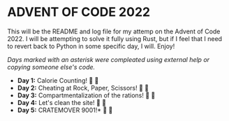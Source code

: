 # ADVENT OF CODE 2022

This will be the README and log file for my attemp on the Advent of Code 2022. I will be attempting to solve it fully using Rust, but if I feel that I need to revert back to Python in some specific day, I will. Enjoy!

*Days marked with an asterisk were compleated using external help or copying someone else's code.*

* **Day 1:** Calorie Counting! :star2: :star2:
* **Day 2:** Cheating at Rock, Paper, Scissors! :star2: :star2:
* **Day 3:** Compartmentalization of the rations! :star2: :star2:
* **Day 4:** Let's clean the site! :star2: :star2:
* **Day 5:** CRATEMOVER 9001!* :star2: :star2:
